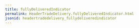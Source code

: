 ```yaml
---
title: fullyDeliveredIndicator
permalink: HeaderTradeDelivery.fullyDeliveredIndicator.html
jsonid: headertradedelivery_fullydeliveredindicator
---
```

